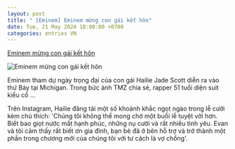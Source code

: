 ```yaml
---
layout: post
title: " [Eminem] Eminem mừng con gái kết hôn"
date: Tue, 21 May 2024 18:00:00 +0700
categories: entries VN
---
```

[Eminem mừng con gái kết hôn](https://ngoisao.vnexpress.net/eminem-mung-con-gai-ket-hon-4748793.html)

![Eminem mừng con gái kết hôn](https://vcdn1-ngoisao.vnecdn.net/2024/05/21/top1.jpg?w=1200&h=0&q=100&dpr=1&fit=crop&s=oYfoUeubog0Jw3vG7QjB_w)

Eminem tham dự ngày trọng đại của con gái Hailie Jade Scott diễn ra vào thứ Bảy tại Michigan. Trong bức ảnh TMZ chia sẻ, rapper 51 tuổi diện suit kiểu cổ ...

Trên Instagram, Hailie đăng tải một số khoảnh khắc ngọt ngào trong lễ cưới kèm chú thích: 'Chúng tôi không thể mong chờ một buổi lễ tuyệt vời hơn. Biết bao giọt nước mắt hạnh phúc, những nụ cười và rất nhiều tình yêu. Evan và tôi cảm thấy rất biết ơn gia đình, bạn bè đã ở bên hỗ trợ và trở thành một phần trong chương mới của chúng tôi với tư cách là vợ chồng'.

